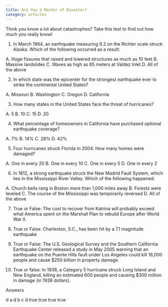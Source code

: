 ```yaml
---
title: Are You a Master of Disaster?
category: articles
---
```

Think you know a lot about catastrophes? Take this test to find out how much you really know!

1) In March 1964, an earthquake measuring 9.2 on the Richter scale struck Alaska. Which of the following occurred as a result:

A. Huge fissures that raised and lowered structures as much as 10 feet
B. Massive landslides
C. Waves as high as 65 meters at Valdez Inlet
D. All of the above

2) In which state was the epicenter for the strongest earthquake ever to strike the continental United States?

A. Missouri
B. Washington
C. Oregon
D. California

3) How many states in the United States face the threat of hurricanes?

A. 5
B. 10
C. 15
D. 20

4) What percentage of homeowners in California have purchased optional earthquake coverage?

A. 7%
B. 14%
C. 28%
D. 42%

5) Four hurricanes struck Florida in 2004. How many homes were damaged?

A. One in every 20
B. One in every 10
C. One in every 5
D. One in every 2

6) In 1812, a strong earthquake struck the New Madrid Fault System, which lies in the Mississippi River Valley. Which of the following happened:

A. Church bells rang in Boston more than 1,000 miles away
B. Forests were leveled
C. The course of the Mississippi was temporarily reversed
D. All of the above

7) True or False: The cost to recover from Katrina will probably exceed what America spent on the Marshall Plan to rebuild Europe after World War II.

8) True or False: Charleston, S.C., has been hit by a 7.1 magnitude earthquake

9) True or False: The U.S. Geological Survey and the Southern California Earthquake Center released a study in May 2005 warning that an earthquake on the Puente Hills fault under Los Angeles could kill 18,000 people and cause $250 billion in property damage.

10) True or false: In 1938, a Category 5 hurricane struck Long Island and New England, killing an estimated 600 people and causing $300 million in damage (in 1938 dollars).

Answers

d
a
d
b
c
d
true
true
true
true